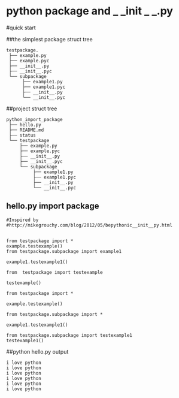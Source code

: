 # python  package and _ _init _ _.py



#quick start 


##the simplest package struct tree 
```
testpackage.
 ├── example.py
 ├── example.pyc
 ├── __init__.py
 ├── __init__.pyc
 └── subpackage
      ├── example1.py
      ├── example1.pyc
      ├── __init__.py
      └── __init__.pyc
```
##project  struct tree
```
python_import_package
 ├── hello.py
 ├── README.md
 ├── status
 └── testpackage
     ├── example.py
     ├── example.pyc
     ├── __init__.py
     ├── __init__.pyc
     └── subpackage
          ├── example1.py
          ├── example1.pyc
          ├── __init__.py
          └── __init__.pyc
```
## hello.py import package 
```
#Inspired by #http://mikegrouchy.com/blog/2012/05/bepythonic__init__py.html


from testpackage import *
example.testexample()
from testpackage.subpackage import example1

example1.testexample1()

from  testpackage import testexample

testexample()

from testpackage import *

example.testexample()

from testpackage.subpackage import *

example1.testexample1()

from testpackage.subpackage import testexample1
testexample1()
```


##python hello.py output
```
i love python
i love python
i love python
i love python
i love python
i love python
```









